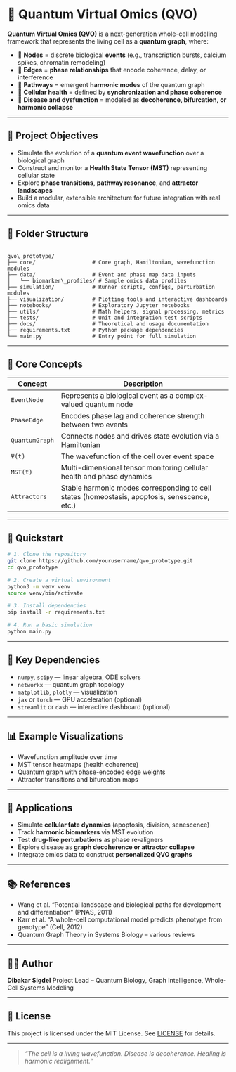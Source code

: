 
# 🧬 Quantum Virtual Omics (QVO)

**Quantum Virtual Omics (QVO)** is a next-generation whole-cell modeling framework that represents the living cell as a **quantum graph**, where:

- 📍 **Nodes** = discrete biological **events** (e.g., transcription bursts, calcium spikes, chromatin remodeling)
- 🔗 **Edges** = **phase relationships** that encode coherence, delay, or interference
- 🎼 **Pathways** = emergent **harmonic modes** of the quantum graph
- 🧠 **Cellular health** = defined by **synchronization and phase coherence**
- 🚨 **Disease and dysfunction** = modeled as **decoherence, bifurcation, or harmonic collapse**

---

## 📐 Project Objectives

- Simulate the evolution of a **quantum event wavefunction** over a biological graph
- Construct and monitor a **Health State Tensor (MST)** representing cellular state
- Explore **phase transitions**, **pathway resonance**, and **attractor landscapes**
- Build a modular, extensible architecture for future integration with real omics data

---

## 📁 Folder Structure

```

qvo\_prototype/
├── core/                  # Core graph, Hamiltonian, wavefunction modules
├── data/                  # Event and phase map data inputs
│   └── biomarker\_profiles/ # Sample omics data profiles
├── simulation/            # Runner scripts, configs, perturbation modules
├── visualization/         # Plotting tools and interactive dashboards
├── notebooks/             # Exploratory Jupyter notebooks
├── utils/                 # Math helpers, signal processing, metrics
├── tests/                 # Unit and integration test scripts
├── docs/                  # Theoretical and usage documentation
├── requirements.txt       # Python package dependencies
└── main.py                # Entry point for full simulation

````

---

## 🧠 Core Concepts

| Concept | Description |
|--------|-------------|
| `EventNode` | Represents a biological event as a complex-valued quantum node |
| `PhaseEdge` | Encodes phase lag and coherence strength between two events |
| `QuantumGraph` | Connects nodes and drives state evolution via a Hamiltonian |
| `Ψ(t)` | The wavefunction of the cell over event space |
| `MST(t)` | Multi-dimensional tensor monitoring cellular health and phase dynamics |
| `Attractors` | Stable harmonic modes corresponding to cell states (homeostasis, apoptosis, senescence, etc.) |

---

## 🚀 Quickstart

```bash
# 1. Clone the repository
git clone https://github.com/yourusername/qvo_prototype.git
cd qvo_prototype

# 2. Create a virtual environment
python3 -m venv venv
source venv/bin/activate

# 3. Install dependencies
pip install -r requirements.txt

# 4. Run a basic simulation
python main.py
````

---

## 🧪 Key Dependencies

* `numpy`, `scipy` — linear algebra, ODE solvers
* `networkx` — quantum graph topology
* `matplotlib`, `plotly` — visualization
* `jax` or `torch` — GPU acceleration (optional)
* `streamlit` or `dash` — interactive dashboard (optional)

---

## 📊 Example Visualizations

* Wavefunction amplitude over time
* MST tensor heatmaps (health coherence)
* Quantum graph with phase-encoded edge weights
* Attractor transitions and bifurcation maps

---

## 🧬 Applications

* Simulate **cellular fate dynamics** (apoptosis, division, senescence)
* Track **harmonic biomarkers** via MST evolution
* Test **drug-like perturbations** as phase re-aligners
* Explore disease as **graph decoherence or attractor collapse**
* Integrate omics data to construct **personalized QVO graphs**

---

## 📚 References

* Wang et al. “Potential landscape and biological paths for development and differentiation” (PNAS, 2011)
* Karr et al. “A whole-cell computational model predicts phenotype from genotype” (Cell, 2012)
* Quantum Graph Theory in Systems Biology – various reviews

---

## 👨‍💻 Author

**Dibakar Sigdel**
Project Lead – Quantum Biology, Graph Intelligence, Whole-Cell Systems Modeling

---

## 📃 License

This project is licensed under the MIT License.
See [LICENSE](docs/LICENSE) for details.

---

> *“The cell is a living wavefunction. Disease is decoherence. Healing is harmonic realignment.”*


